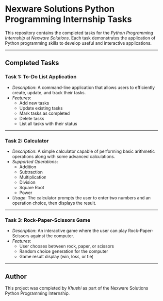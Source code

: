 # Nexware Solutions Python Programming Internship Tasks

This repository contains the completed tasks for the *Python Programming Internship* at *Nexware Solutions*. Each task demonstrates the application of Python programming skills to develop useful and interactive applications.

---

## Completed Tasks

### Task 1: To-Do List Application
- *Description*: A command-line application that allows users to efficiently create, update, and track their tasks.
- *Features*:
  - Add new tasks
  - Update existing tasks
  - Mark tasks as completed
  - Delete tasks
  - List all tasks with their status

---

### Task 2: Calculator
- *Description*: A simple calculator capable of performing basic arithmetic operations along with some advanced calculations.
- *Supported Operations*:
  - Addition
  - Subtraction
  - Multiplication
  - Division
  - Square Root
  - Power
- *Usage*: The calculator prompts the user to enter two numbers and an operation choice, then displays the result.

---

### Task 3: Rock-Paper-Scissors Game
- *Description*: An interactive game where the user can play Rock-Paper-Scissors against the computer.
- *Features*:
  - User chooses between rock, paper, or scissors
  - Random choice generation for the computer
  - Game result display (win, loss, or tie)

---

## Author
This project was completed by *Khushi* as part of the Nexware Solutions Python Programming Internship.
